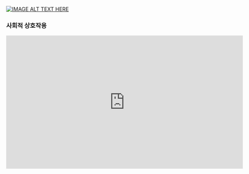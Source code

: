 [![IMAGE ALT TEXT HERE](https://img.youtube.com/vi/YOUTUBE_VIDEO_ID_HERE/0.jpg)](https://www.youtube.com/watch?v=X9RNKX111R)
### 사회적 상호작용
<html>
<head></head>
<body>
<iframe width="640" height="360" src="https://www.youtube.com/watch?v=X9RNKX111RY" frameborder="0" allow="autoplay; encrypted-media" allowfullscreen></iframe>
</body>
</html>
<br>
